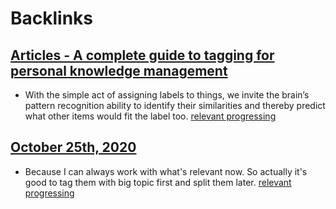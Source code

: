 
# Backlinks
## [Articles - A complete guide to tagging for personal knowledge management](<Articles - A complete guide to tagging for personal knowledge management.md>)
- With the simple act of assigning labels to things, we invite the brain’s pattern recognition ability to identify their similarities and thereby predict what other items would fit the label too. [relevant progressing](<relevant progressing.md>)

## [October 25th, 2020](<October 25th, 2020.md>)
- Because I can always work with what's relevant now. So actually it's good to tag them with big topic first and split them later. [relevant progressing](<relevant progressing.md>)


